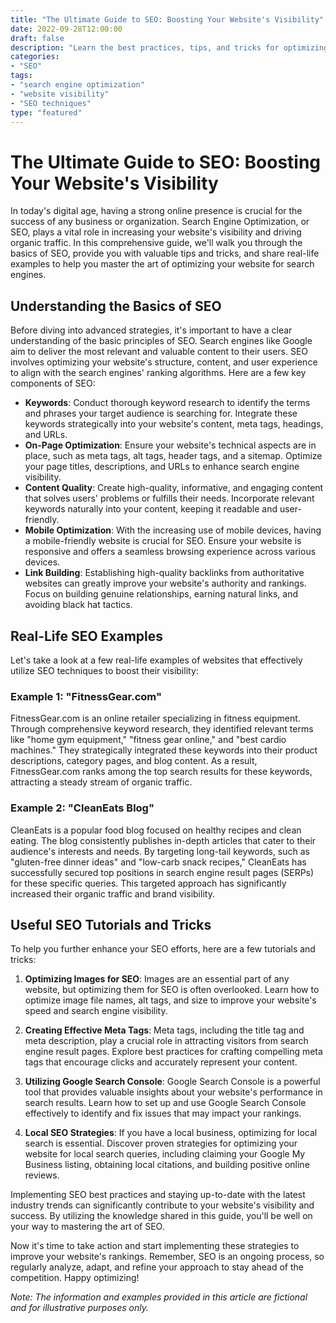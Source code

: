 ```yaml
---
title: "The Ultimate Guide to SEO: Boosting Your Website's Visibility"
date: 2022-09-28T12:00:00
draft: false
description: "Learn the best practices, tips, and tricks for optimizing your website for search engines and improving your online presence."
categories:
- "SEO"
tags:
- "search engine optimization"
- "website visibility"
- "SEO techniques"
type: "featured"
---
```


# The Ultimate Guide to SEO: Boosting Your Website's Visibility

In today's digital age, having a strong online presence is crucial for the success of any business or organization. Search Engine Optimization, or SEO, plays a vital role in increasing your website's visibility and driving organic traffic. In this comprehensive guide, we'll walk you through the basics of SEO, provide you with valuable tips and tricks, and share real-life examples to help you master the art of optimizing your website for search engines.

## Understanding the Basics of SEO

Before diving into advanced strategies, it's important to have a clear understanding of the basic principles of SEO. Search engines like Google aim to deliver the most relevant and valuable content to their users. SEO involves optimizing your website's structure, content, and user experience to align with the search engines' ranking algorithms. Here are a few key components of SEO:

- **Keywords**: Conduct thorough keyword research to identify the terms and phrases your target audience is searching for. Integrate these keywords strategically into your website's content, meta tags, headings, and URLs.
- **On-Page Optimization**: Ensure your website's technical aspects are in place, such as meta tags, alt tags, header tags, and a sitemap. Optimize your page titles, descriptions, and URLs to enhance search engine visibility.
- **Content Quality**: Create high-quality, informative, and engaging content that solves users' problems or fulfills their needs. Incorporate relevant keywords naturally into your content, keeping it readable and user-friendly.
- **Mobile Optimization**: With the increasing use of mobile devices, having a mobile-friendly website is crucial for SEO. Ensure your website is responsive and offers a seamless browsing experience across various devices.
- **Link Building**: Establishing high-quality backlinks from authoritative websites can greatly improve your website's authority and rankings. Focus on building genuine relationships, earning natural links, and avoiding black hat tactics.

## Real-Life SEO Examples

Let's take a look at a few real-life examples of websites that effectively utilize SEO techniques to boost their visibility:

### Example 1: "FitnessGear.com"

FitnessGear.com is an online retailer specializing in fitness equipment. Through comprehensive keyword research, they identified relevant terms like "home gym equipment," "fitness gear online," and "best cardio machines." They strategically integrated these keywords into their product descriptions, category pages, and blog content. As a result, FitnessGear.com ranks among the top search results for these keywords, attracting a steady stream of organic traffic.

### Example 2: "CleanEats Blog"

CleanEats is a popular food blog focused on healthy recipes and clean eating. The blog consistently publishes in-depth articles that cater to their audience's interests and needs. By targeting long-tail keywords, such as "gluten-free dinner ideas" and "low-carb snack recipes," CleanEats has successfully secured top positions in search engine result pages (SERPs) for these specific queries. This targeted approach has significantly increased their organic traffic and brand visibility.

## Useful SEO Tutorials and Tricks

To help you further enhance your SEO efforts, here are a few tutorials and tricks:

1. **Optimizing Images for SEO**: Images are an essential part of any website, but optimizing them for SEO is often overlooked. Learn how to optimize image file names, alt tags, and size to improve your website's speed and search engine visibility.

2. **Creating Effective Meta Tags**: Meta tags, including the title tag and meta description, play a crucial role in attracting visitors from search engine result pages. Explore best practices for crafting compelling meta tags that encourage clicks and accurately represent your content.

3. **Utilizing Google Search Console**: Google Search Console is a powerful tool that provides valuable insights about your website's performance in search results. Learn how to set up and use Google Search Console effectively to identify and fix issues that may impact your rankings.

4. **Local SEO Strategies**: If you have a local business, optimizing for local search is essential. Discover proven strategies for optimizing your website for local search queries, including claiming your Google My Business listing, obtaining local citations, and building positive online reviews. 

Implementing SEO best practices and staying up-to-date with the latest industry trends can significantly contribute to your website's visibility and success. By utilizing the knowledge shared in this guide, you'll be well on your way to mastering the art of SEO.

Now it's time to take action and start implementing these strategies to improve your website's rankings. Remember, SEO is an ongoing process, so regularly analyze, adapt, and refine your approach to stay ahead of the competition. Happy optimizing!

*Note: The information and examples provided in this article are fictional and for illustrative purposes only.*
